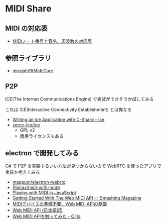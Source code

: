 # MIDI Share

## MIDI の対応表

* [MIDIノート番号と音名、周波数の対応表](http://www.asahi-net.or.jp/~HB9T-KTD/music/Japan/Research/DTM/freq_map.html)

## 参照ライブラリ

* [micdah/RtMidi.Core](https://github.com/micdah/RtMidi.Core)

## P2P

ICE(The Internet Communications Engine) で実装ができそうか試してみる

これは ICE(Interactive Connectivity Establishment) とは異なる

* [Writing an Ice Application with C-Sharp - Ice](https://doc.zeroc.com/ice/3.7/hello-world-application/writing-an-ice-application-with-c-sharp)
* [zeroc-ice/ice](https://github.com/zeroc-ice/ice)
    * GPL v2
    * 商用ライセンスもある

## electron で開発してみる

C# で P2P を実装するいい方法が見つからないので WebRTC を使ったアプリで実装を考えてみる

* [mappum/electron-webrtc](https://github.com/mappum/electron-webrtc)
* [Pomax/midi-with-node](https://github.com/Pomax/midi-with-node)
* [Playing with MIDI in JavaScript](https://medium.com/swinginc/playing-with-midi-in-javascript-b6999f2913c3)
* [Getting Started With The Web MIDI API — Smashing Magazine](https://www.smashingmagazine.com/2018/03/web-midi-api/)
* [MIDIデバイスの準備不要、Web MIDI APIの基礎](https://html5experts.jp/ryoyakawai/16787/)
* [Web MIDI API (日本語訳)](https://g200kg.github.io/web-midi-api-ja/)
* [Web MIDI APIを触ってみた - Qiita](https://qiita.com/ShoheiOno/items/34ae96c2563586982490)